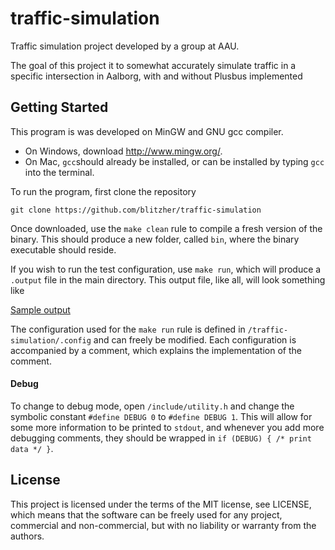 # traffic-simulation

Traffic simulation project developed by a group at AAU.

The goal of this project it to somewhat accurately simulate traffic in a specific intersection in Aalborg, with and without Plusbus implemented

## Getting Started

This program is was developed on MinGW and GNU gcc compiler.

* On Windows, download <http://www.mingw.org/>.
* On Mac, `gcc`should already be installed, or can be installed by typing `gcc` into the terminal.

To run the program, first clone the repository

```
git clone https://github.com/blitzher/traffic-simulation
```

Once downloaded, use the `make clean` rule to compile a fresh version of the binary.
This should produce a new folder, called `bin`, where the binary executable should reside.

If you wish to run the test configuration, use `make run`, which will produce a `.output` file in the main directory.
This output file, like all, will look something like

[Sample output](img/output.png)

The configuration used for the `make run` rule is defined in `/traffic-simulation/.config` and can freely be modified. Each configuration is accompanied by a comment, which explains the implementation of the comment.

#### Debug
To change to debug mode, open `/include/utility.h` and change the symbolic constant `#define DEBUG 0` to `#define DEBUG 1`. This will allow for some more information to be printed to `stdout`, and whenever you add more debugging comments, they should be wrapped in `if (DEBUG) { /* print data */ }`.


## License
This project is licensed under the terms of the MIT license, see LICENSE, which means that the software can be freely used for any project, commercial and non-commercial, but with no liability or warranty from the authors.

